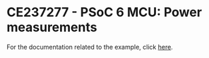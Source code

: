 # CE237277 - PSoC 6 MCU: Power measurements

For the documentation related to the example, click  [here](../README.md).
